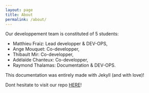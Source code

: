 ```yaml
---
layout: page
title: About
permalink: /about/
---
```


Our developpement team is constituted of 5 students:
* Matthieu Fraiz: Lead developper & DEV-OPS,
* Ange Mouquet: Co-developper,
* Thibault Mir: Co-developper,
* Adélaïde Chanteux: Co-developper,
* Raymond Thalamas: Documentation & DEV-OPS.

This documentation was entirely made with Jekyll (and with love)!

Dont hesitate to visit our repo [HERE](https://github.com/EpitechPromo2026/B-FUN-500-TLS-5-1-glados-matthieu.fraiz)!